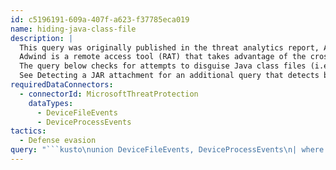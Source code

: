 ```yaml
---
id: c5196191-609a-407f-a623-f37785eca019
name: hiding-java-class-file
description: |
  This query was originally published in the threat analytics report, Adwind utilizes Java for cross-platform impact.
  Adwind is a remote access tool (RAT) that takes advantage of the cross-platform capabilities of the Java framework. It can check which operating system a target is running and adapt accordingly, allowing it to successfully compromise both Windows and macOS devices.
  The query below checks for attempts to disguise Java class files (i.e., complied code with a .class extension). Although the behavior detected by this query is typical of attacks that use Adwind malware, unrelated attacks may use the same or similar defense evasion techniques.
  See Detecting a JAR attachment for an additional query that detects behavior associated with Adwind attacks.
requiredDataConnectors:
  - connectorId: MicrosoftThreatProtection
    dataTypes:
      - DeviceFileEvents
      - DeviceProcessEvents
tactics:
  - Defense evasion
query: "```kusto\nunion DeviceFileEvents, DeviceProcessEvents\n| where ProcessCommandLine has \"attrib +h +s +r \" \nand ProcessCommandLine contains \".class\"\n```"
---
```


